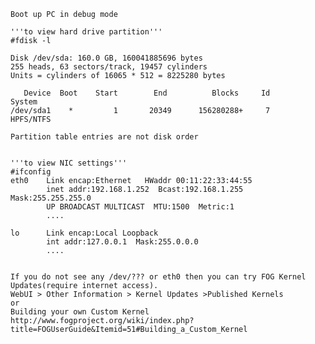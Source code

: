      
    Boot up PC in debug mode

    '''to view hard drive partition'''
    #fdisk -l
     
    Disk /dev/sda: 160.0 GB, 160041885696 bytes
    255 heads, 63 sectors/track, 19457 cylinders
    Units = cylinders of 16065 * 512 = 8225280 bytes

       Device  Boot    Start        End          Blocks     Id       System
    /dev/sda1    *         1       20349      156280288+     7       HPFS/NTFS

    Partition table entries are not disk order
     

    '''to view NIC settings'''
    #ifconfig
    eth0    Link encap:Ethernet   HWaddr 00:11:22:33:44:55
            inet addr:192.168.1.252  Bcast:192.168.1.255   Mask:255.255.255.0
            UP BROADCAST MULTICAST  MTU:1500  Metric:1
            ....

    lo      Link encap:Local Loopback
            int addr:127.0.0.1  Mask:255.0.0.0
            ....


    If you do not see any /dev/??? or eth0 then you can try FOG Kernel Updates(require internet access).
    WebUI > Other Information > Kernel Updates >Published Kernels
    or
    Building your own Custom Kernel 
    http://www.fogproject.org/wiki/index.php?title=FOGUserGuide&Itemid=51#Building_a_Custom_Kernel
